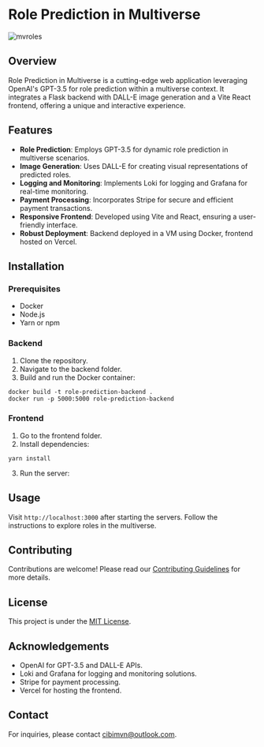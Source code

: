 # Role Prediction in Multiverse
![mvroles](https://github.com/cibimn/MultiversePredPrivate/assets/3116612/d854a5ab-bba4-445b-b713-98d781109963)
## Overview
Role Prediction in Multiverse is a cutting-edge web application leveraging OpenAI's GPT-3.5 for role prediction within a multiverse context. It integrates a Flask backend with DALL-E image generation and a Vite React frontend, offering a unique and interactive experience.

## Features
- **Role Prediction**: Employs GPT-3.5 for dynamic role prediction in multiverse scenarios.
- **Image Generation**: Uses DALL-E for creating visual representations of predicted roles.
- **Logging and Monitoring**: Implements Loki for logging and Grafana for real-time monitoring.
- **Payment Processing**: Incorporates Stripe for secure and efficient payment transactions.
- **Responsive Frontend**: Developed using Vite and React, ensuring a user-friendly interface.
- **Robust Deployment**: Backend deployed in a VM using Docker, frontend hosted on Vercel.

## Installation

### Prerequisites
- Docker
- Node.js
- Yarn or npm

### Backend
1. Clone the repository.
2. Navigate to the backend folder.
3. Build and run the Docker container:

```
docker build -t role-prediction-backend .
docker run -p 5000:5000 role-prediction-backend
```

### Frontend
1. Go to the frontend folder.
2. Install dependencies:
```
yarn install
```
3. Run the server:


## Usage
Visit `http://localhost:3000` after starting the servers. Follow the instructions to explore roles in the multiverse.

## Contributing
Contributions are welcome! Please read our [Contributing Guidelines](CONTRIBUTING.md) for more details.

## License
This project is under the [MIT License](LICENSE.md).

## Acknowledgements
- OpenAI for GPT-3.5 and DALL-E APIs.
- Loki and Grafana for logging and monitoring solutions.
- Stripe for payment processing.
- Vercel for hosting the frontend.

## Contact
For inquiries, please contact [cibimvn@outlook.com](mailto:cibimvn@outlook.com).

